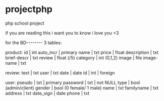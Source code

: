 # projectphp
php school project


if you are reading this i want you to know i love you <3



for the BD--------
3 tables:

product:
id | int auto_incr | primary
name | txt 
price | float
description | txt
brief-descr | txt
review | float (/5)
category | int (0,1,2)
image | file
image-name | txt

review:
text | txt
user | txt
date | date
id | int | foreign

user:
pseudo | txt | primary
password | txt | not NULL
type | bool (admin/client)
gender | bool (0 female/ 1 male)
name | txt
familyname | txt
address | txt
date_sign | date
phone | txt
